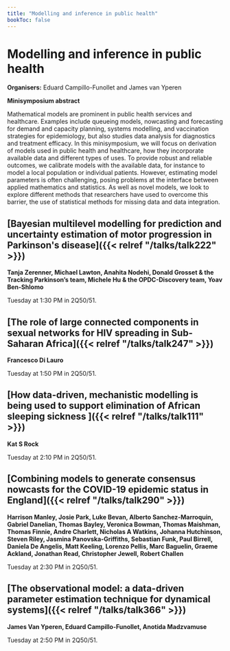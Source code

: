 ```yaml
---
title: "Modelling and inference in public health"
bookToc: false
---
```


# Modelling and inference in public health

**Organisers:** Eduard Campillo-Funollet and James van Yperen

**Minisymposium abstract**

Mathematical models are prominent in public health services and healthcare. Examples include queueing models, nowcasting and forecasting for demand and capacity planning, systems modelling, and vaccination strategies for epidemiology, but also studies data analysis for diagnostics and treatment efficacy. In this minisymposium, we will focus on derivation of models used in public health and healthcare, how they incorporate available data and different types of uses.
To provide robust and reliable outcomes, we calibrate models with the available data, for instance to model a local population or individual patients. However, estimating model parameters is often challenging, posing problems at the interface between applied mathematics and statistics. As well as novel models, we look to explore different methods that researchers have used to overcome this barrier, the use of statistical methods for missing data and data integration.



## [Bayesian multilevel modelling for prediction and uncertainty estimation of motor progression in Parkinson's disease]({{< relref "/talks/talk222" >}})

**Tanja Zerenner, Michael Lawton, Anahita Nodehi, Donald Grosset & the Tracking Parkinson’s team, Michele Hu & the OPDC-Discovery team, Yoav Ben-Shlomo**

Tuesday at 1:30 PM in 2Q50/51.


## [The role of large connected components in sexual networks for HIV spreading in Sub-Saharan Africa]({{< relref "/talks/talk247" >}})

**Francesco Di Lauro**

Tuesday at 1:50 PM in 2Q50/51.


## [How data-driven, mechanistic modelling is being used to support elimination of African sleeping sickness ]({{< relref "/talks/talk111" >}})

**Kat S Rock**

Tuesday at 2:10 PM in 2Q50/51.


## [Combining models to generate consensus nowcasts for the COVID-19 epidemic status in England]({{< relref "/talks/talk290" >}})

**Harrison Manley, Josie Park, Luke Bevan, Alberto Sanchez-Marroquin, Gabriel Danelian, Thomas Bayley, Veronica Bowman, Thomas Maishman, Thomas Finnie, Andre Charlett, Nicholas A Watkins, Johanna Hutchinson, Steven Riley, Jasmina Panovska-Griffiths, Sebastian Funk, Paul Birrell, Daniela De Angelis, Matt Keeling, Lorenzo Pellis, Marc Baguelin, Graeme Ackland, Jonathan Read, Christopher Jewell, Robert Challen**

Tuesday at 2:30 PM in 2Q50/51.


## [The observational model: a data-driven parameter estimation technique for dynamical systems]({{< relref "/talks/talk366" >}})

**James Van Yperen, Eduard Campillo-Funollet, Anotida Madzvamuse**

Tuesday at 2:50 PM in 2Q50/51.


